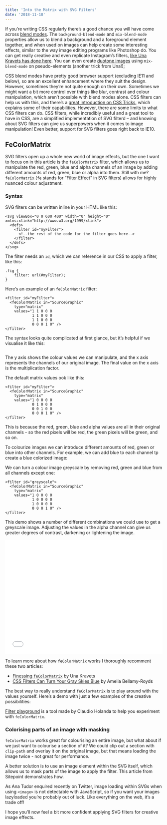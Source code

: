 ```yaml
---
title: 'Into the Matrix with SVG Filters'
date: '2018-11-18'
---
```


If you’re writing CSS regularly there’s a good chance you will have come across [blend modes](https://developer.mozilla.org/en-US/docs/Web/CSS/blend-mode). The `background-blend-mode` and `mix-blend-mode` properties allow us to blend a background and a foreground element together, and when used on images can help create some interesting effects, similar to the way image editing programs like Photoshop do. You can get really creative and even replicate Instagram’s filters, [like Una Kravets has done here](https://una.im/CSSgram/). You can even create [duotone images](https://jmperezperez.com/duotone-using-css-blend-modes/) using `mix-blend-mode` on pseudo-elements (another trick from Una!);

<!-- https://blog.logrocket.com/advanced-effects-with-css-background-blend-modes-4b750198522a
http://bennettfeely.com/filters-gallery/ -->

CSS blend modes have pretty good browser support (excluding IE11 and below), so are an excellent enhancement where they suit the design. However, sometimes they’re not quite enough on their own. Sometimes we might want a bit more control over things like blur, contrast and colour manipulation, which aren’t possible with blend modes alone. CSS filters can help us with this, and there’s a [great introduction on CSS Tricks](https://css-tricks.com/almanac/properties/f/filter/), which explains some of their capabilities. However, there are some limits to what CSS filters can do. CSS filters, while incredibly useful and a great tool to have in CSS, are a simplified implementation of SVG filterd – and knowing about SVG filters can give us superpowers when it comes to image manipulation! Even better, support for SVG filters goes right back to IE10.

## FeColorMatrix

SVG filters open up a whole new world of image effects, but the one I want to focus on in this article is the `feColorMatrix` filter, which allows us to manipulate the red, green, blue and alpha channels of an image by adding different amounts of red, green, blue or alpha into them. Still with me? `feColorMatrix` (`fe` stands for “Filter Effect” in SVG filters) allows for highly nuanced colour adjustment.

### Syntax

SVG filters can be written inline in your HTML like this:

```
<svg viewBox="0 0 600 400" width="0" height="0" xmlns:xlink="http://www.w3.org/1999/xlink">
  <defs>
    <filter id="myFilter">
      <!--the rest of the code for the filter goes here-->
    </filter>
  </defs>
</svg>
```

The filter needs an `id`, which we can reference in our CSS to apply a filter, like this:

```
.fig {
	filter: url(#myFilter);
}
```

Here’s an example of an `feColorMatrix` filter:

```
<filter id="myFilter">
  <feColorMatrix in="SourceGraphic"
    type="matrix"
    values="1 1 0 0 0
            1 1 0 0 0
            1 1 0 0 0
            0 0 0 1 0" />
</filter>
```

The syntax looks quite complicated at first glance, but it’s helpful if we visualise it like this:

![]()

The y axis shows the colour values we can manipulate, and the x axis represents the channels of our original image. The final value on the x axis is the multiplication factor.

The default matrix values ook like this:

```
<filter id="myFilter">
  <feColorMatrix in="SourceGraphic"
    type="matrix"
    values="1 0 0 0 0
            0 1 0 0 0
            0 0 1 0 0
            0 0 0 1 0" />
</filter>
```

This is because the red, green, blue and alpha values are all in their original channels - so the red pixels will be red, the green pixels will be green, and so on.

To colourize images we can introduce different amounts of red, green or blue into other channels. For example, we can add blue to each channel tp create a blue colorized image:

We can turn a colour image greyscale by removing red, green and blue from all channels except one:

```
<filter id="greyscale">
  <feColorMatrix in="SourceGraphic"
    type="matrix"
    values="1 0 0 0 0
            1 0 0 0 0
            1 0 0 0 0
            0 0 0 1 0" />
</filter>
```

This demo shows a number of different combinations we could use to get a greyscale image. Adjusting the values in the alpha channel can give us greater degrees of contrast, darkening or lightening the image.

<iframe height='365' scrolling='no' title='SVG filter greyscale' src='//codepen.io/michellebarker/embed/RqZqQJ/?height=265&theme-id=0&default-tab=result' frameborder='no' allowtransparency='true' allowfullscreen='true' style='width: 100%;'>See the Pen <a href='https://codepen.io/michellebarker/pen/RqZqQJ/'>SVG filter greyscale</a> by Michelle Barker (<a href='https://codepen.io/michellebarker'>@michellebarker</a>) on <a href='https://codepen.io'>CodePen</a>.
</iframe>

To learn more about how `feColorMatrix` works I thoroughly recomment these two articles:

- [Finessing `feColorMatrix`](https://alistapart.com/article/finessing-fecolormatrix) by Una Kravets
- [CSS Filters Can Turn Your Gray Skies Blue](https://css-tricks.com/color-filters-can-turn-your-gray-skies-blue/) by Amelia Bellamy-Royds

The best way to really understand `feColorMatrix` is to play around with the values yourself. Here’s a demo with just a few examples of the creative possibilities:

[Filter playground](https://kazzkiq.github.io/svg-color-filter/) is a tool made by Claudio Holanda to help you experiment with `feColorMatrix`.

### Colorising parts of an image with masking

`feColorMatrix` works great for colourising an entire image, but what about if we just want to colourise a section of it? We could clip out a section with `clip-path` and overlay it on the original image, but that means loading the image twice - not great for performance.

A better solution is to use an image element within the SVG itself, which allows us to mask parts of the image to apply the filter. This article from Sitepoint demonstrates how.

As Ana Tudor enquired recently on Twitter, image loading within SVGs when using `<image>` is not detectable with JavaScript, so if you want your images lazyloaded you’re probably out of luck. Like everything on the web, it’s a trade off!

I hope you’ll now feel a bit more confident applying SVG filters for creative image effects.
